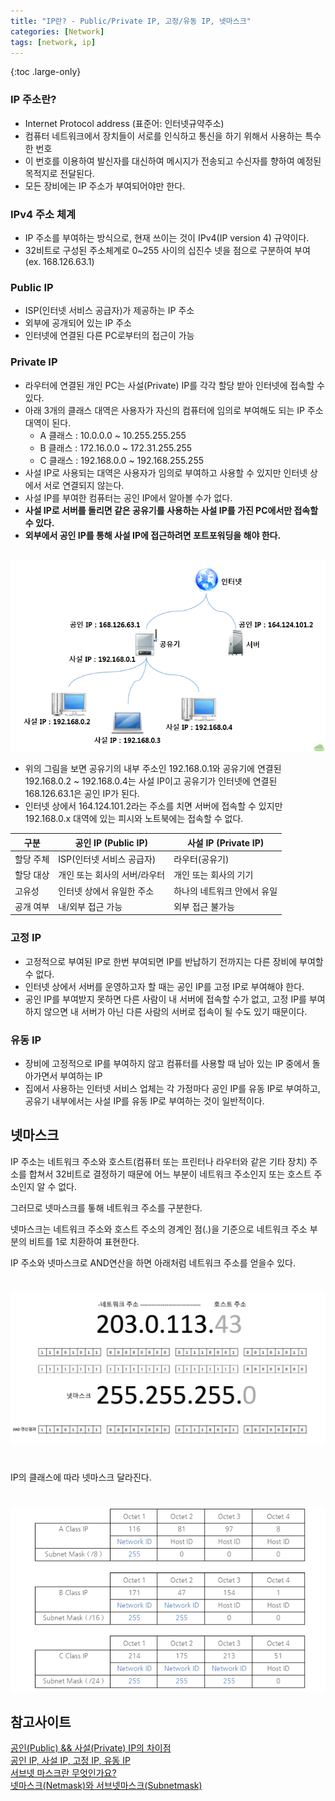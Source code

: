 ```yaml
---
title: "IP란? - Public/Private IP, 고정/유동 IP, 넷마스크"
categories: [Network]
tags: [network, ip]
---
```


{:toc .large-only}

### IP 주소란?

- Internet Protocol address (표준어: 인터넷규약주소)
- 컴퓨터 네트워크에서 장치들이 서로를 인식하고 통신을 하기 위해서 사용하는 특수한 번호
- 이 번호를 이용하여 발신자를 대신하여 메시지가 전송되고 수신자를 향하여 예정된 목적지로 전달된다.
- 모든 장비에는 IP 주소가 부여되어야만 한다.

### IPv4 주소 체계

- IP 주소를 부여하는 방식으로, 현재 쓰이는 것이 IPv4(IP version 4) 규약이다.
- 32비트로 구성된 주소체계로 0~255 사이의 십진수 넷을 점으로 구분하여 부여 (ex. 168.126.63.1)

### Public IP

- ISP(인터넷 서비스 공급자)가 제공하는 IP 주소
- 외부에 공개되어 있는 IP 주소
- 인터넷에 연결된 다른 PC로부터의 접근이 가능

### Private IP

- 라우터에 연결된 개인 PC는 사설(Private) IP를 각각 할당 받아 인터넷에 접속할 수 있다.
- 아래 3개의 클래스 대역은 사용자가 자신의 컴퓨터에 임의로 부여해도 되는 IP 주소 대역이 된다.
  - A 클래스 : 10.0.0.0 ~ 10.255.255.255
  - B 클래스 : 172.16.0.0 ~ 172.31.255.255
  - C 클래스 : 192.168.0.0 ~ 192.168.255.255
- 사설 IP로 사용되는 대역은 사용자가 임의로 부여하고 사용할 수 있지만 인터넷 상에서 서로 연결되지 않는다.
- 사설 IP를 부여한 컴퓨터는 공인 IP에서 알아볼 수가 없다.
- **사설 IP로 서버를 돌리면 같은 공유기를 사용하는 사설 IP를 가진 PC에서만 접속할 수 있다.**
- **외부에서 공인 IP를 통해 사설 IP에 접근하려면 포트포워딩을 해야 한다.**

<br/>

<img src="/assets/img/blog/2021-07-27-public_private_ip.png">

<br/>

- 위의 그림을 보면 공유기의 내부 주소인 192.168.0.1와 공유기에 연결된 192.168.0.2 ~ 192.168.0.4는 사설 IP이고 공유기가 인터넷에 연결된 168.126.63.1은 공인 IP가 된다.
- 인터넷 상에서 164.124.101.2라는 주소를 치면 서버에 접속할 수 있지만 192.168.0.x 대역에 있는 피시와 노트북에는 접속할 수 없다.

| 구분      | 공인 IP (Public IP)          | 사설 IP (Private IP)        |
| --------- | ---------------------------- | --------------------------- |
| 할당 주체 | ISP(인터넷 서비스 공급자)    | 라우터(공유기)              |
| 할당 대상 | 개인 또는 회사의 서버/라우터 | 개인 또는 회사의 기기       |
| 고유성    | 인터넷 상에서 유일한 주소    | 하나의 네트워크 안에서 유일 |
| 공개 여부 | 내/외부 접근 가능            | 외부 접근 불가능            |

### 고정 IP

- 고정적으로 부여된 IP로 한번 부여되면 IP를 반납하기 전까지는 다른 장비에 부여할 수 없다.
- 인터넷 상에서 서버를 운영하고자 할 때는 공인 IP를 고정 IP로 부여해야 한다.
- 공인 IP를 부여받지 못하면 다른 사람이 내 서버에 접속할 수가 없고, 고정 IP를 부여하지 않으면 내 서버가 아닌 다른 사람의 서버로 접속이 될 수도 있기 때문이다.

### 유동 IP

- 장비에 고정적으로 IP를 부여하지 않고 컴퓨터를 사용할 때 남아 있는 IP 중에서 돌아가면서 부여하는 IP
- 집에서 사용하는 인터넷 서비스 업체는 각 가정마다 공인 IP를 유동 IP로 부여하고, 공유기 내부에서는 사설 IP를 유동 IP로 부여하는 것이 일반적이다.

## 넷마스크

IP 주소는 네트워크 주소와 호스트(컴퓨터 또는 프린터나 라우터와 같은 기타 장치) 주소를 합쳐서 32비트로 결정하기 때문에 어느 부분이 네트워크 주소인지 또는 호스트 주소인지 알 수 없다.

그러므로 넷마스크를 톻해 네트워크 주소를 구분한다.

넷마스크는 네트워크 주소와 호스트 주소의 경계인 점(.)을 기준으로 네트워크 주소 부분의 비트를 1로 치환하여 표현한다.

IP 주소와 넷마스크로 AND연산을 하면 아래처럼 네트워크 주소를 얻을수 있다.

<img src="/assets/img/blog/2022-12-29-ip_01.png" style="margin:24px 0;">

IP의 클래스에 따라 넷마스크 달라진다.

<img src="/assets/img/blog/2022-12-29-ip_02.png" style="margin-top:24px;">

## 참고사이트

[공인(Public) && 사설(Private) IP의 차이점](https://velog.io/@hidaehyunlee/%EA%B3%B5%EC%9D%B8Public-%EC%82%AC%EC%84%A4Private-IP%EC%9D%98-%EC%B0%A8%EC%9D%B4%EC%A0%90)<br/>
[공인 IP, 사설 IP, 고정 IP, 유동 IP](http://gotocloud.co.kr/?p=320)<br/>
[서브넷 마스크란 무엇인가요?](https://nordvpn.com/ko/blog/what-is-subnet-mask/)<br/>
[넷마스크(Netmask)와 서브넷마스크(Subnetmask)](https://velog.io/@hidaehyunlee/%EB%84%B7%EB%A7%88%EC%8A%A4%ED%81%ACNetmask%EC%99%80-%EC%84%9C%EB%B8%8C%EB%84%B7%EB%A7%88%EC%8A%A4%ED%81%ACSubnetmask)
